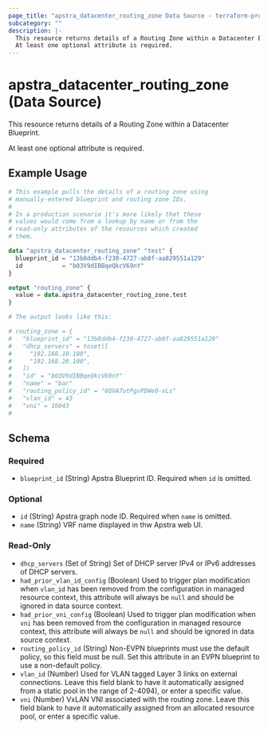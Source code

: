 ```yaml
---
page_title: "apstra_datacenter_routing_zone Data Source - terraform-provider-apstra"
subcategory: ""
description: |-
  This resource returns details of a Routing Zone within a Datacenter Blueprint.
  At least one optional attribute is required.
---
```


# apstra_datacenter_routing_zone (Data Source)

This resource returns details of a Routing Zone within a Datacenter Blueprint.

At least one optional attribute is required.

## Example Usage

```terraform
# This example pulls the details of a routing zone using
# manually-entered blueprint and routing zone IDs.
#
# In a production scenario it's more likely that these
# values would come from a lookup by name or from the
# read-only attributes of the resources which created
# them.

data "apstra_datacenter_routing_zone" "test" {
  blueprint_id = "13b8ddb4-f230-4727-ab0f-aa829551a129"
  id           = "b03V9dIBBqeQkcV69nY"
}

output "routing_zone" {
  value = data.apstra_datacenter_routing_zone.test
}

# The output looks like this:

# routing_zone = {
#   "blueprint_id" = "13b8ddb4-f230-4727-ab0f-aa829551a129"
#   "dhcp_servers" = toset([
#     "192.168.10.100",
#     "192.168.20.100",
#   ])
#   "id" = "b03V9dIBBqeQkcV69nY"
#   "name" = "bar"
#   "routing_policy_id" = "6QVA7utPgvPDWe0-vLs"
#   "vlan_id" = 43
#   "vni" = 10043
#
```

<!-- schema generated by tfplugindocs -->
## Schema

### Required

- `blueprint_id` (String) Apstra Blueprint ID. Required when `id` is omitted.

### Optional

- `id` (String) Apstra graph node ID. Required when `name` is omitted.
- `name` (String) VRF name displayed in thw Apstra web UI.

### Read-Only

- `dhcp_servers` (Set of String) Set of DHCP server IPv4 or IPv6 addresses of DHCP servers.
- `had_prior_vlan_id_config` (Boolean) Used to trigger plan modification when `vlan_id` has been removed from the configuration in managed resource context, this attribute will always be `null` and should be ignored in data source context.
- `had_prior_vni_config` (Boolean) Used to trigger plan modification when `vni` has been removed from the configuration in managed resource context, this attribute will always be `null` and should be ignored in data source context.
- `routing_policy_id` (String) Non-EVPN blueprints must use the default policy, so this field must be null. Set this attribute in an EVPN blueprint to use a non-default policy.
- `vlan_id` (Number) Used for VLAN tagged Layer 3 links on external connections. Leave this field blank to have it automatically assigned from a static pool in the range of 2-4094), or enter a specific value.
- `vni` (Number) VxLAN VNI associated with the routing zone. Leave this field blank to have it automatically assigned from an allocated resource pool, or enter a specific value.
